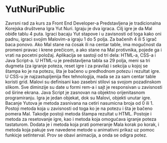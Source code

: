 # YutNuriPublic
Zavrsni rad za kurs za Front End Developer-a
Predstavljena je tradicionalna Korejska društvena Igra Yut Nuri. Igraju je dva igraca. Cilj igre je da Mal obiđe tablu 4 puta. Igraci bacaju Yut stapove i u zavisnosti od toga kako oni padnu, igraci svojim Malovim-a igraju 1 do 5 polja. Za bačenih 4 ili 5 igrač baca ponovo. Ako Mal stane na ćosak ili na centar table, ima mogučnost da promeni pravac i krene prečicom, a ako stane na Mal protivnika, pojede ga i vrati na pocetni položaj. 
Aplikacija se sastoji od tri dela: HTML-a, CSS-a i Java Script-a.
U HTML-u je predstavljena tabla sa 29 polja, meni sa tri dugmeta (za igranje poteza, reset igre i za pravila) i sekcija u kojoj se štampa ko je na potezu, šta je bačeno u predhodnom potezu i rezultat igre. 
U CSS-u je najzastupljenija flex tehnologija, mada se za sam centar table koristi grid. Malovi su definisani kao zasebni stilovi sa svojom pozadinskom slikom. Sve diminzije su date u formi rem-a i sajt je responsivan u zavisnosti od širine ekrana. 
Java Script je zasnovan na objektno orijenitasnom programiranju. Igra je jedan objekat, dok su Malovi, objekti unutar igre. Bacanje Yutova je metoda zasnivana na cetiri nasumicna broja od 0 ili 1. Postoji metoda koja u zavisnosti od toga ko je na potezu i šta je bačeno pomera Mal. Takodje postoji metoda štampa rezultat u HTML. Postoje i metoda za resetovanje igre, kao i metoda koja omogućava igranje poteza tastaturom. 
Dodata je i metoda koja prati pomeranje Mala korak po korak, i metoda koja pakuje sve navedene metode u animativni prikaz uz pomoc funkicje setInterval. Prov se obavi animacija, a onda se odigra potez. 